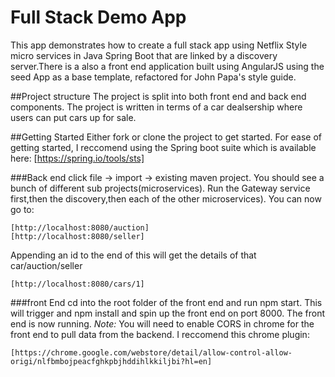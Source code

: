 # Full Stack Demo App
This app demonstrates how to create a full stack app using Netflix Style micro services in Java Spring Boot that are linked by a discovery server.There is a also a front end application built using AngularJS using the seed App as a base template, refactored for John Papa's style guide.

##Project structure
The project is split into both front end and back end components.
The project is written in terms of a car dealsership where users can put cars up for sale.

##Getting Started
Either fork or clone the project to get started.
For ease of getting started, I reccomend using the Spring boot suite which is available here:
[https://spring.io/tools/sts]

###Back end
click  file -> import -> existing maven project. You should see a bunch of different sub projects(microservices).
Run the Gateway service first,then the discovery,then each of the other microservices).
You can now go to:
```[http://localhost:8080/cars] 
[http://localhost:8080/auction]
[http://localhost:8080/seller]
```
Appending an id to the end of this will get the details of that car/auction/seller
```
[http://localhost:8080/cars/1]
```


###front End
cd into the root folder of the front end and run npm start. This will trigger and npm install and spin up the front end on port 8000.
The front end is now running.
_Note:_ You will need to enable CORS in chrome for the front end to pull data from the backend. I reccomend this chrome plugin:
```
[https://chrome.google.com/webstore/detail/allow-control-allow-origi/nlfbmbojpeacfghkpbjhddihlkkiljbi?hl=en]
````





